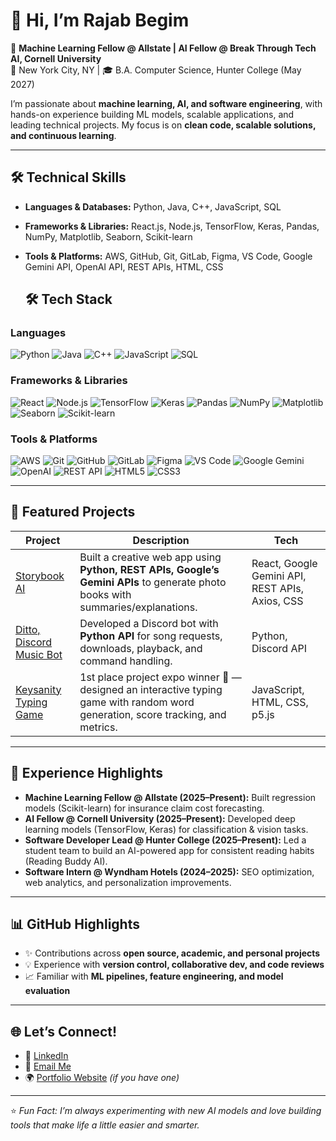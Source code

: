 # 👋 Hi, I’m Rajab Begim

🎯 **Machine Learning Fellow @ Allstate | AI Fellow @ Break Through Tech AI, Cornell University**  
📍 New York City, NY | 🎓 B.A. Computer Science, Hunter College (May 2027)  

I’m passionate about **machine learning, AI, and software engineering**, with hands-on experience building ML models, scalable applications, and leading technical projects. My focus is on **clean code, scalable solutions, and continuous learning**.  

---

## 🛠️ Technical Skills
- **Languages & Databases:** Python, Java, C++, JavaScript, SQL  
- **Frameworks & Libraries:** React.js, Node.js, TensorFlow, Keras, Pandas, NumPy, Matplotlib, Seaborn, Scikit-learn  
- **Tools & Platforms:** AWS, GitHub, Git, GitLab, Figma, VS Code, Google Gemini API, OpenAI API, REST APIs, HTML, CSS

  ## 🛠️ Tech Stack

### Languages
![Python](https://img.shields.io/badge/Python-3776AB?style=for-the-badge&logo=python&logoColor=white)
![Java](https://img.shields.io/badge/Java-007396?style=for-the-badge&logo=java&logoColor=white)
![C++](https://img.shields.io/badge/C++-00599C?style=for-the-badge&logo=cplusplus&logoColor=white)
![JavaScript](https://img.shields.io/badge/JavaScript-F7DF1E?style=for-the-badge&logo=javascript&logoColor=black)
![SQL](https://img.shields.io/badge/SQL-003B57?style=for-the-badge&logo=database&logoColor=white)

### Frameworks & Libraries
![React](https://img.shields.io/badge/React-20232A?style=for-the-badge&logo=react&logoColor=61DAFB)
![Node.js](https://img.shields.io/badge/Node.js-339933?style=for-the-badge&logo=nodedotjs&logoColor=white)
![TensorFlow](https://img.shields.io/badge/TensorFlow-FF6F00?style=for-the-badge&logo=tensorflow&logoColor=white)
![Keras](https://img.shields.io/badge/Keras-D00000?style=for-the-badge&logo=keras&logoColor=white)
![Pandas](https://img.shields.io/badge/Pandas-150458?style=for-the-badge&logo=pandas&logoColor=white)
![NumPy](https://img.shields.io/badge/NumPy-013243?style=for-the-badge&logo=numpy&logoColor=white)
![Matplotlib](https://img.shields.io/badge/Matplotlib-11557C?style=for-the-badge&logo=plotly&logoColor=white)
![Seaborn](https://img.shields.io/badge/Seaborn-4C72B0?style=for-the-badge&logo=python&logoColor=white)
![Scikit-learn](https://img.shields.io/badge/Scikit--learn-F7931E?style=for-the-badge&logo=scikitlearn&logoColor=white)

### Tools & Platforms
![AWS](https://img.shields.io/badge/AWS-232F3E?style=for-the-badge&logo=amazon-aws&logoColor=white)
![Git](https://img.shields.io/badge/Git-F05032?style=for-the-badge&logo=git&logoColor=white)
![GitHub](https://img.shields.io/badge/GitHub-181717?style=for-the-badge&logo=github&logoColor=white)
![GitLab](https://img.shields.io/badge/GitLab-FC6D26?style=for-the-badge&logo=gitlab&logoColor=white)
![Figma](https://img.shields.io/badge/Figma-F24E1E?style=for-the-badge&logo=figma&logoColor=white)
![VS Code](https://img.shields.io/badge/VS_Code-007ACC?style=for-the-badge&logo=visual-studio-code&logoColor=white)
![Google Gemini](https://img.shields.io/badge/Google_Gemini-4285F4?style=for-the-badge&logo=google&logoColor=white)
![OpenAI](https://img.shields.io/badge/OpenAI-412991?style=for-the-badge&logo=openai&logoColor=white)
![REST API](https://img.shields.io/badge/REST-02569B?style=for-the-badge&logo=fastapi&logoColor=white)
![HTML5](https://img.shields.io/badge/HTML5-E34F26?style=for-the-badge&logo=html5&logoColor=white)
![CSS3](https://img.shields.io/badge/CSS3-1572B6?style=for-the-badge&logo=css3&logoColor=white)


---

## 🚀 Featured Projects

| Project | Description | Tech |
|---------|-------------|------|
| [Storybook AI](#) | Built a creative web app using **Python, REST APIs, Google’s Gemini APIs** to generate photo books with summaries/explanations. | React, Google Gemini API, REST APIs, Axios, CSS |
| [Ditto, Discord Music Bot](#) | Developed a Discord bot with **Python API** for song requests, downloads, playback, and command handling. | Python, Discord API |
| [Keysanity Typing Game](#) | 1st place project expo winner 🎉 — designed an interactive typing game with random word generation, score tracking, and metrics. | JavaScript, HTML, CSS, p5.js |

---

## 📌 Experience Highlights
- **Machine Learning Fellow @ Allstate (2025–Present):** Built regression models (Scikit-learn) for insurance claim cost forecasting.  
- **AI Fellow @ Cornell University (2025–Present):** Developed deep learning models (TensorFlow, Keras) for classification & vision tasks.  
- **Software Developer Lead @ Hunter College (2025–Present):** Led a student team to build an AI-powered app for consistent reading habits (Reading Buddy AI).  
- **Software Intern @ Wyndham Hotels (2024–2025):** SEO optimization, web analytics, and personalization improvements.  

---

## 📊 GitHub Highlights
- ✨ Contributions across **open source, academic, and personal projects**  
- 💡 Experience with **version control, collaborative dev, and code reviews**  
- 📈 Familiar with **ML pipelines, feature engineering, and model evaluation**  

---

## 🌐 Let’s Connect!
- 💼 [LinkedIn](https://www.linkedin.com/in/rajab-begim/)  
- 📧 [Email Me](Rajabjeje347@gmail.com)  
- 🌍 [Portfolio Website](https://rajabb4685.github.io/) *(if you have one)*  

---

⭐️ *Fun Fact: I’m always experimenting with new AI models and love building tools that make life a little easier and smarter.*
